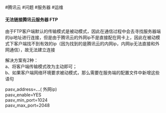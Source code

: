 #腾讯云 #问题 #服务器 #运维 
#### 无法链接腾讯云服务器 FTP
由于FTP客户端默认的传输模式是被动模式，因此在通信过程中会去寻找服务器端的ip地址进行连接，但是由于腾讯云的外网ip不是直接配在网卡上，因此在被动模式下客户端找不到有效的ip（因为找到的是腾讯云的内网ip，内网ip无法直接和外网通信），故无法建立连接

解决方案有2种：  
a、将客户端传输模式改为主动即可；  
b、如果客户端网络环境要求被动模式，那么需要在服务端的配置文件中新增这些语句

pasv_address=_**.**_.**_._**( 外网ip)  
pasv_enable=YES  
pasv_min_port=1024  
pasv_max_port=2048